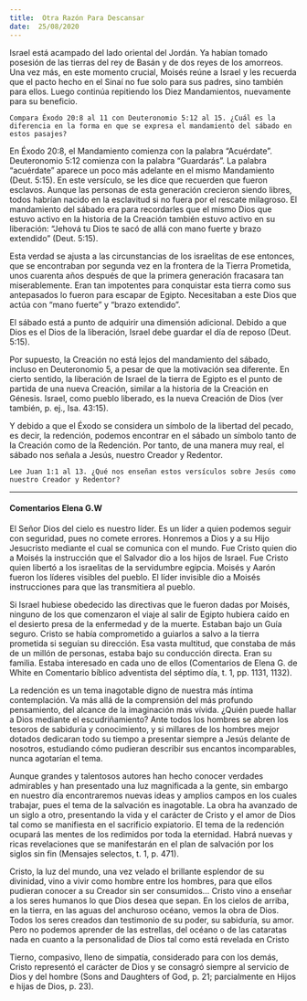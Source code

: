 ```yaml
---
title:  Otra Razón Para Descansar
date:  25/08/2020
---
```


Israel está acampado del lado oriental del Jordán. Ya habían tomado posesión de las tierras del rey de Basán y de dos reyes de los amorreos. Una vez más, en este momento crucial, Moisés reúne a Israel y les recuerda que el pacto hecho en el Sinaí no fue solo para sus padres, sino también para ellos. Luego continúa repitiendo los Diez Mandamientos, nuevamente para su beneficio.

`Compara Éxodo 20:8 al 11 con Deuteronomio 5:12 al 15. ¿Cuál es la diferencia en la forma en que se expresa el mandamiento del sábado en estos pasajes?`

En Éxodo 20:8, el Mandamiento comienza con la palabra “Acuérdate”. Deuteronomio 5:12 comienza con la palabra “Guardarás”. La palabra “acuérdate” aparece un poco más adelante en el mismo Mandamiento (Deut. 5:15). En este versículo, se les dice que recuerden que fueron esclavos. Aunque las personas de esta generación crecieron siendo libres, todos habrían nacido en la esclavitud si no fuera por el rescate milagroso. El mandamiento del sábado era para recordarles que el mismo Dios que estuvo activo en la historia de la Creación también estuvo activo en su liberación: “Jehová tu Dios te sacó de allá con mano fuerte y brazo extendido” (Deut. 5:15).

Esta verdad se ajusta a las circunstancias de los israelitas de ese entonces, que se encontraban por segunda vez en la frontera de la Tierra Prometida, unos cuarenta años después de que la primera generación fracasara tan miserablemente. Eran tan impotentes para conquistar esta tierra como sus antepasados lo fueron para escapar de Egipto. Necesitaban a este Dios que actúa con “mano fuerte” y “brazo extendido”.

El sábado está a punto de adquirir una dimensión adicional. Debido a que Dios es el Dios de la liberación, Israel debe guardar el día de reposo (Deut. 5:15).

Por supuesto, la Creación no está lejos del mandamiento del sábado, incluso en Deuteronomio 5, a pesar de que la motivación sea diferente. En cierto sentido, la liberación de Israel de la tierra de Egipto es el punto de partida de una nueva Creación, similar a la historia de la Creación en Génesis. Israel, como pueblo liberado, es la nueva Creación de Dios (ver también, p. ej., Isa. 43:15).

Y debido a que el Éxodo se considera un símbolo de la libertad del pecado, es decir, la redención, podemos encontrar en el sábado un símbolo tanto de la Creación como de la Redención. Por tanto, de una manera muy real, el sábado nos señala a Jesús, nuestro Creador y Redentor.

`Lee Juan 1:1 al 13. ¿Qué nos enseñan estos versículos sobre Jesús como nuestro Creador y Redentor?`

---

#### Comentarios Elena G.W

El Señor Dios del cielo es nuestro líder. Es un líder a quien podemos seguir con seguridad, pues no comete errores. Honremos a Dios y a su Hijo Jesucristo mediante el cual se comunica con el mundo. Fue Cristo quien dio a Moisés la instrucción que el Salvador dio a los hijos de Israel. Fue Cristo quien libertó a los israelitas de la servidumbre egipcia. Moisés y Aarón fueron los líderes visibles del pueblo. El líder invisible dio a Moisés instrucciones para que las transmitiera al pueblo.

Si Israel hubiese obedecido las directivas que le fueron dadas por Moisés, ninguno de los que comenzaron el viaje al salir de Egipto hubiera caído en el desierto presa de la enfermedad y de la muerte. Estaban bajo un Guía seguro. Cristo se había comprometido a guiarlos a salvo a la tierra prometida si seguían su dirección. Esa vasta multitud, que constaba de más de un millón de personas, estaba bajo su conducción directa. Eran su familia. Estaba interesado en cada uno de ellos (Comentarios de Elena G. de White en Comentario bíblico adventista del séptimo día, t. 1, pp. 1131, 1132).

La redención es un tema inagotable digno de nuestra más íntima contemplación. Va más allá de la comprensión del más profundo pensamiento, del alcance de la imaginación más vívida. ¿Quién puede hallar a Dios mediante el escudriñamiento? Ante todos los hombres se abren los tesoros de sabiduría y conocimiento, y si millares de los hombres mejor dotados dedicaran todo su tiempo a presentar siempre a Jesús delante de nosotros, estudiando cómo pudieran describir sus encantos incomparables, nunca agotarían el tema.

Aunque grandes y talentosos autores han hecho conocer verdades admirables y han presentado una luz magnificada a la gente, sin embargo en nuestro día encontraremos nuevas ideas y amplios campos en los cuales trabajar, pues el tema de la salvación es inagotable. La obra ha avanzado de un siglo a otro, presentando la vida y el carácter de Cristo y el amor de Dios tal como se manifiesta en el sacrificio expiatorio. El tema de la redención ocupará las mentes de los redimidos por toda la eternidad. Habrá nuevas y ricas revelaciones que se manifestarán en el plan de salvación por los siglos sin fin (Mensajes selectos, t. 1, p. 471).

Cristo, la luz del mundo, una vez velado el brillante esplendor de su divinidad, vino a vivir como hombre entre los hombres, para que ellos pudieran conocer a su Creador sin ser consumidos… Cristo vino a enseñar a los seres humanos lo que Dios desea que sepan. En los cielos de arriba, en la tierra, en las aguas del anchuroso océano, vemos la obra de Dios. Todos los seres creados dan testimonio de su poder, su sabiduría, su amor. Pero no podemos aprender de las estrellas, del océano o de las cataratas nada en cuanto a la personalidad de Dios tal como está revelada en Cristo

Tierno, compasivo, lleno de simpatía, considerado para con los demás, Cristo representó el carácter de Dios y se consagró siempre al servicio de Dios y del hombre (Sons and Daughters of God, p. 21; parcialmente en Hijos e hijas de Dios, p. 23).
